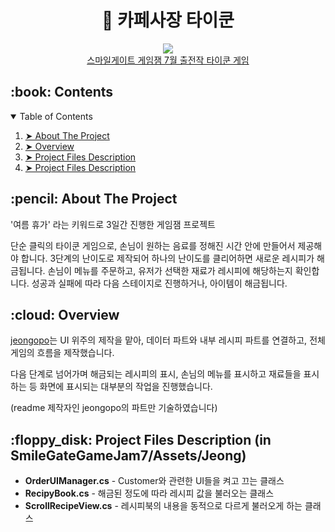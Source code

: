 <!-- HEADER --!>
  
<div align="center">
  <h1> 🍹 카페사장 타이쿤  </h1>
  <img src="https://user-images.githubusercontent.com/52280545/187597806-841897b1-c3b1-4b2b-99e8-531fecb983db.png"/><br>
  <a href="https://indie.onstove.com/ko/games/518/">스마일게이트 게임잼 7월 출전작 타이쿤 게임</a>
</div>

<!-- Contents --!>
<h2 id="table-of-contents"> :book: Contents</h2>

<details open="open">
  <summary>Table of Contents</summary>
  <ol>
    <li><a href="#about-the-project"> ➤ About The Project</a></li>
    <li><a href="#overview"> ➤ Overview</a></li>
    <li><a href="#project-files-description"> ➤ Project Files Description</a></li>
    <li><a href="#project-files-description"> ➤ Project Files Description</a></li>
  </ol>
</details>

<!-- ABOUT THE PROJECT -->
<h2 id="about-the-project"> :pencil: About The Project</h2>
<p align="justify"> '여름 휴가' 라는 키워드로 3일간 진행한 게임잼 프로젝트 </p>
<p> 단순 클릭의 타이쿤 게임으로, 손님이 원하는 음료를 정해진 시간 안에 만들어서 제공해야 합니다. 3단계의 난이도로 제작되어 하나의 난이도를 클리어하면 새로운 레시피가 해금됩니다. 손님이 메뉴를 주문하고, 유저가 선택한 재료가 레시피에 해당하는지 확인합니다. 성공과 실패에 따라 다음 스테이지로 진행하거나, 아이템이 해금됩니다. </p>


<!-- OVERVIEW -->
<h2 id="overview"> :cloud: Overview</h2>

<p align="justify"> 
  <a href="">jeongopo</a>는 UI 위주의 제작을 맡아, 데이터 파트와 내부 레시피 파트를 연결하고, 전체 게임의 흐름을 제작했습니다. 
</p>
<p> 다음 단계로 넘어가며 해금되는 레시피의 표시, 손님의 메뉴를 표시하고 재료들을 표시하는 등 화면에 표시되는 대부분의 작업을 진행했습니다.
</p>
(readme 제작자인 jeongopo의 파트만 기술하였습니다)

<!-- PROJECT FILES DESCRIPTION -->
<h2 id="project-files-description"> :floppy_disk: Project Files Description (in SmileGateGameJam7/Assets/Jeong) </h2>

<ul>
  <li><b>OrderUIManager.cs</b> - Customer와 관련한 UI들을 켜고 끄는 클래스</li>
  <li><b>RecipyBook.cs</b> - 해금된 정도에 따라 레시피 값을 불러오는 클래스 </li>
  <li><b>ScrollRecipeView.cs</b> - 레시피북의 내용을 동적으로 다르게 불러오게 하는 클래스</li>
</ul>




